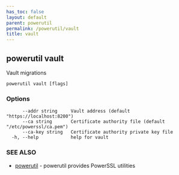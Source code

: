 ```yaml
---
has_toc: false
layout: default
parent: powerutil
permalink: /powerutil/vault
title: vault
---
```

## powerutil vault

Vault migrations

```
powerutil vault [flags]
```

### Options

```
      --addr string     Vault address (default "https://localhost:8200")
      --ca string       Certificate authority file (default "/etc/powerssl/ca.pem")
      --ca-key string   Certificate authority private key file
  -h, --help            help for vault
```

### SEE ALSO

* [powerutil](/powerutil)	 - powerutil provides PowerSSL utilities

